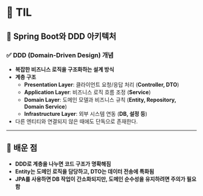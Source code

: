 # 📌 TIL 

## 🌱 Spring Boot와 DDD 아키텍처

### ✅ DDD (Domain-Driven Design) 개념
- **복잡한 비즈니스 로직을 구조화하는 설계 방식**
- **계층 구조**
  - **Presentation Layer**: 클라이언트 요청/응답 처리 (**Controller, DTO**)
  - **Application Layer**: 비즈니스 로직 흐름 조정 (**Service**)
  - **Domain Layer**: 도메인 모델과 비즈니스 규칙 (**Entity, Repository, Domain Service**)
  - **Infrastructure Layer**: 외부 시스템 연동 (**DB, 설정 등**)
- 다른 엔티티와 연결되지 않은 때에도 단독으로 존재한다.
---

## 📝 배운 점
- **DDD로 계층을 나누면 코드 구조가 명확해짐**
- **Entity는 도메인 로직을 담당하고, DTO는 데이터 전송에 특화됨**
- **JPA를 사용하면 DB 작업이 간소화되지만, 도메인 순수성을 유지하려면 주의가 필요함**

